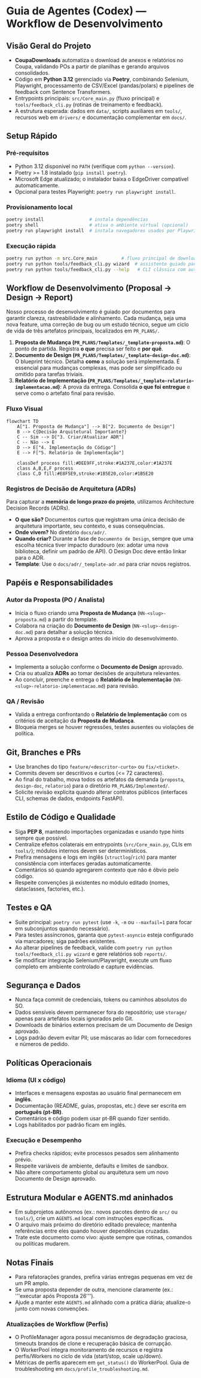 # Guia de Agentes (Codex) — Workflow de Desenvolvimento

## Visão Geral do Projeto
- **CoupaDownloads** automatiza o download de anexos e relatórios no Coupa, validando POs a partir de planilhas e gerando arquivos consolidados.
- Código em **Python 3.12** gerenciado via **Poetry**, combinando Selenium, Playwright, processamento de CSV/Excel (pandas/polars) e pipelines de feedback com Sentence Transformers.
- Entrypoints principais: `src/Core_main.py` (fluxo principal) e `tools/feedback_cli.py` (rotinas de treinamento e feedback).
- A estrutura esperada: dados em `data/`, scripts auxiliares em `tools/`, recursos web em `drivers/` e documentação complementar em `docs/`.

## Setup Rápido
### Pré-requisitos
- Python 3.12 disponível no `PATH` (verifique com `python --version`).
- Poetry >= 1.8 instalado (`pip install poetry`).
- Microsoft Edge atualizado; o instalador baixa o EdgeDriver compatível automaticamente.
- Opcional para testes Playwright: `poetry run playwright install`.

### Provisionamento local
```bash
poetry install                 # instala dependências
poetry shell                   # ativa o ambiente virtual (opcional)
poetry run playwright install  # instala navegadores usados por Playwright, se necessário
```

### Execução rápida
```bash
poetry run python -m src.Core_main         # fluxo principal de download
poetry run python tools/feedback_cli.py wizard  # assistente guiado para ciclo de feedback
poetry run python tools/feedback_cli.py --help   # CLI clássica com automações
```

## Workflow de Desenvolvimento (Proposal -> Design -> Report)

Nosso processo de desenvolvimento é guiado por documentos para garantir clareza, rastreabilidade e alinhamento. Cada mudança, seja uma nova feature, uma correção de bug ou um estudo técnico, segue um ciclo de vida de três artefatos principais, localizados em `PR_PLANS/`.

1.  **Proposta de Mudança (`PR_PLANS/Templates/_template-proposta.md`)**: O ponto de partida. Registra **o que** precisa ser feito e **por quê**.
2.  **Documento de Design (`PR_PLANS/Templates/_template-design-doc.md`)**: O blueprint técnico. Detalha **como** a solução será implementada. É essencial para mudanças complexas, mas pode ser simplificado ou omitido para tarefas triviais.
3.  **Relatório de Implementação (`PR_PLANS/Templates/_template-relatorio-implementacao.md`)**: A prova da entrega. Consolida **o que foi entregue** e serve como o artefato final para revisão.

### Fluxo Visual
```mermaid
flowchart TD
    A["1. Proposta de Mudança"] --> B["2. Documento de Design"]
    B --> C{Decisão Arquitetural Importante?}
    C -- Sim --> D["3. Criar/Atualizar ADR"]
    C -- Não --> E
    D --> E["4. Implementação do Código"]
    E --> F["5. Relatório de Implementação"]

    classDef process fill:#DEE9FF,stroke:#1A237E,color:#1A237E
    class A,B,E,F process
    class C,D fill:#E8F5E9,stroke:#1B5E20,color:#1B5E20
```

### Registros de Decisão de Arquitetura (ADRs)

Para capturar a **memória de longo prazo do projeto**, utilizamos Architecture Decision Records (ADRs).

- **O que são?** Documentos curtos que registram uma única decisão de arquitetura importante, seu contexto, e suas consequências.
- **Onde vivem?** No diretório `docs/adr/`.
- **Quando criar?** Durante a fase de `Documento de Design`, sempre que uma escolha técnica tiver impacto duradouro (ex: adotar uma nova biblioteca, definir um padrão de API). O Design Doc deve então linkar para o ADR.
- **Template**: Use o `docs/adr/_template-adr.md` para criar novos registros.

## Papéis e Responsabilidades

### Autor da Proposta (PO / Analista)
- Inicia o fluxo criando uma **Proposta de Mudança** (`NN-<slug>-proposta.md`) a partir do template.
- Colabora na criação do **Documento de Design** (`NN-<slug>-design-doc.md`) para detalhar a solução técnica.
- Aprova a proposta e o design antes do início do desenvolvimento.

### Pessoa Desenvolvedora
- Implementa a solução conforme o **Documento de Design** aprovado.
- Cria ou atualiza **ADRs** ao tomar decisões de arquitetura relevantes.
- Ao concluir, preenche e entrega o **Relatório de Implementação** (`NN-<slug>-relatorio-implementacao.md`) para revisão.

### QA / Revisão
- Valida a entrega confrontando o **Relatório de Implementação** com os critérios de aceitação da **Proposta de Mudança**.
- Bloqueia merges se houver regressões, testes ausentes ou violações de política.

## Git, Branches e PRs
- Use branches do tipo `feature/<descritor-curto>` ou `fix/<ticket>`.
- Commits devem ser descritivos e curtos (<= 72 caracteres).
- Ao final do trabalho, mova todos os artefatos da demanda (`proposta`, `design-doc`, `relatorio`) para o diretório `PR_PLANS/Implemented/`.
- Solicite revisão explícita quando alterar contratos públicos (interfaces CLI, schemas de dados, endpoints FastAPI).

## Estilo de Código e Qualidade
- Siga **PEP 8**, mantendo importações organizadas e usando type hints sempre que possível.
- Centralize efeitos colaterais em entrypoints (`src/Core_main.py`, CLIs em `tools/`); módulos internos devem ser determinísticos.
- Prefira mensagens e logs em inglês (`structlog`/`rich`) para manter consistência com interfaces geradas automaticamente.
- Comentários só quando agregarem contexto que não é óbvio pelo código.
- Respeite convenções já existentes no módulo editado (nomes, dataclasses, factories, etc.).

## Testes e QA
- Suite principal: `poetry run pytest` (use `-k`, `-m` ou `--maxfail=1` para focar em subconjuntos quando necessário).
- Para testes assíncronos, garanta que `pytest-asyncio` esteja configurado via marcadores; siga padrões existentes.
- Ao alterar pipelines de feedback, valide com `poetry run python tools/feedback_cli.py wizard` e gere relatórios sob `reports/`.
- Se modificar integração Selenium/Playwright, execute um fluxo completo em ambiente controlado e capture evidências.

## Segurança e Dados
- Nunca faça commit de credenciais, tokens ou caminhos absolutos do SO.
- Dados sensíveis devem permanecer fora do repositório; use `storage/` apenas para artefatos locais ignorados pelo Git.
- Downloads de binários externos precisam de um Documento de Design aprovado.
- Logs padrão devem evitar PII; use máscaras ao lidar com fornecedores e números de pedido.

## Políticas Operacionais
### Idioma (UI x código)
- Interfaces e mensagens expostas ao usuário final permanecem em **inglês**.
- Documentação (README, guias, propostas, etc.) deve ser escrita em **português (pt-BR)**.
- Comentários e código podem usar pt-BR quando fizer sentido.
- Logs habilitados por padrão ficam em inglês.

### Execução e Desempenho
- Prefira checks rápidos; evite processos pesados sem alinhamento prévio.
- Respeite variáveis de ambiente, defaults e limites de sandbox.
- Não altere comportamento global ou arquitetura sem um novo Documento de Design aprovado.

## Estrutura Modular e AGENTS.md aninhados
- Em subprojetos autônomos (ex.: novos pacotes dentro de `src/` ou `tools/`), crie um `AGENTS.md` local com instruções específicas.
- O arquivo mais próximo do diretório editado prevalece; mantenha referências entre eles quando houver dependências cruzadas.
- Trate este documento como vivo: ajuste sempre que rotinas, comandos ou políticas mudarem.

## Notas Finais
- Para refatorações grandes, prefira várias entregas pequenas em vez de um PR amplo.
- Se uma proposta depender de outra, mencione claramente (ex.: '''executar após Proposta 26''').
- Ajude a manter este `AGENTS.md` alinhado com a prática diária; atualize-o junto com novas convenções.

### Atualizações de Workflow (Perfis)
- O ProfileManager agora possui mecanismos de degradação graciosa, timeouts brandos de clone e recuperação básica de corrupção.
- O WorkerPool integra monitoramento de recursos e registra perfis/Workers no ciclo de vida (start/stop, scale up/down).
- Métricas de perfis aparecem em `get_status()` do WorkerPool. Guia de troubleshooting em `docs/profile_troubleshooting.md`.
